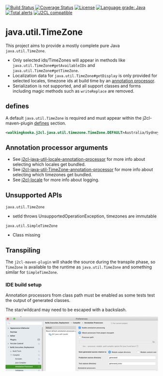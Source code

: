 [![Build Status](https://travis-ci.com/mP1/j2cl-java-util-TimeZone.svg?branch=master)](https://travis-ci.com/mP1/j2cl-java-util-TimeZone.svg?branch=master)
[![Coverage Status](https://coveralls.io/repos/github/mP1/j2cl-java-util-TimeZone/badge.svg?branch=master)](https://coveralls.io/github/mP1/j2cl-java-util-TimeZone?branch=master)
[![License](https://img.shields.io/badge/License-Apache%202.0-blue.svg)](https://opensource.org/licenses/Apache-2.0)
[![Language grade: Java](https://img.shields.io/lgtm/grade/java/g/mP1/j2cl-java-util-TimeZone.svg?logo=lgtm&logoWidth=18)](https://lgtm.com/projects/g/mP1/j2cl-java-util-TimeZone/context:java)
[![Total alerts](https://img.shields.io/lgtm/alerts/g/mP1/j2cl-java-util-TimeZone.svg?logo=lgtm&logoWidth=18)](https://lgtm.com/projects/g/mP1/j2cl-java-util-TimeZone/alerts/)
[![J2CL compatible](https://img.shields.io/badge/J2CL-compatible-brightgreen.svg)](https://github.com/mP1/j2cl-central)



# java.util.TimeZone

This project aims to provide a mostly complete pure Java `java.util.TimeZone`. 

- Only selected ids/TimeZones will appear in methods like `java.util.TimeZone#getAvailableIDs` and `java.util.TimeZone#getTimeZone`. 
- Localization data for `java.util.TimeZone#getDisplay` is only provided for selected locales, timezone ids at build time by an [annotation processor](https://github.com/mP1/j2cl-java-util-TimeZone-annotation-processor).
- Serialization is not supported, and all support classes and forms including magic methods such as `writeReplace` are removed.



## defines

A default `java.util.TimeZone` is required and must appear within the j2cl-maven-plugin [defines](https://github.com/mP1/j2cl-maven-plugin#defines) section. 

```xml
<walkingkooka.j2cl.java.util.timezone.TimeZone.DEFAULT>Australia/Sydney</walkingkooka.j2cl.java.util.timezone.TimeZoneDEFAULT>
```



## Annotation processor arguments

- See [j2cl-java-util-locale-annotation-processor](https://github.com/mP1/j2cl-java-util-locale-annotation-processor) for more info about selecting which locales get bundled.
- See [j2cl-java-util-TimeZone-annotation-processor](https://github.com/mP1/j2cl-java-util-TimeZone-annotation-processor) for more info about selecting which timezones get bundled.
- See [j2cl-locale](https://github.com/mP1/j2cl-locale) for more info about logging.



## Unsupported APIs

`java.util.TimeZone`

- setId throws UnsupportedOperationException, timezones are immutable

`java.util.SimpleTimeZone`
- Class missing

## Transpiling

The `j2cl-maven-plugin` will shade the source during the transpile phase, so `TimeZone`
is available to the runtime as `java.util.TimeZone` and something similar for `SimpleTimeZone`.



### IDE build setup

Annotation processors from class path must be enabled as some tests test the output of generated classes.

The star/wildcard may need to be escaped with a backslash.

![Intellij -> System Preferences -> Annotation Processors](intellij-enable-annotation-processors.png)